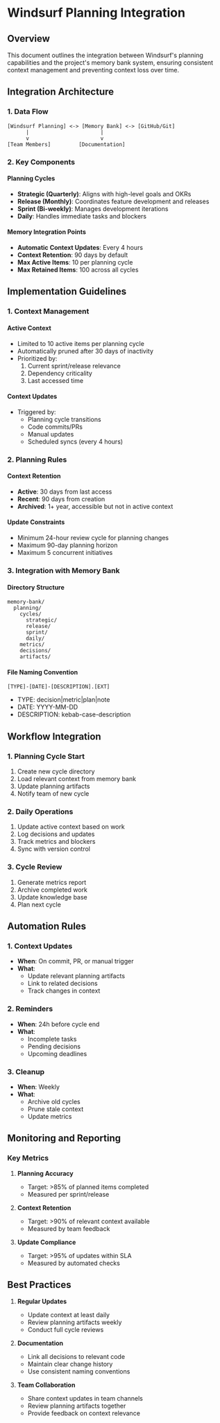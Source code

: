 # Windsurf Planning Integration

## Overview
This document outlines the integration between Windsurf's planning capabilities and the project's memory bank system, ensuring consistent context management and preventing context loss over time.

## Integration Architecture

### 1. Data Flow
```
[Windsurf Planning] <-> [Memory Bank] <-> [GitHub/Git]
      |                       |
      v                       v
[Team Members]         [Documentation]
```

### 2. Key Components

#### Planning Cycles
- **Strategic (Quarterly)**: Aligns with high-level goals and OKRs
- **Release (Monthly)**: Coordinates feature development and releases
- **Sprint (Bi-weekly)**: Manages development iterations
- **Daily**: Handles immediate tasks and blockers

#### Memory Integration Points
- **Automatic Context Updates**: Every 4 hours
- **Context Retention**: 90 days by default
- **Max Active Items**: 10 per planning cycle
- **Max Retained Items**: 100 across all cycles

## Implementation Guidelines

### 1. Context Management

#### Active Context
- Limited to 10 active items per planning cycle
- Automatically pruned after 30 days of inactivity
- Prioritized by:
  1. Current sprint/release relevance
  2. Dependency criticality
  3. Last accessed time

#### Context Updates
- Triggered by:
  - Planning cycle transitions
  - Code commits/PRs
  - Manual updates
  - Scheduled syncs (every 4 hours)

### 2. Planning Rules

#### Context Retention
- **Active**: 30 days from last access
- **Recent**: 90 days from creation
- **Archived**: 1+ year, accessible but not in active context

#### Update Constraints
- Minimum 24-hour review cycle for planning changes
- Maximum 90-day planning horizon
- Maximum 5 concurrent initiatives

### 3. Integration with Memory Bank

#### Directory Structure
```
memory-bank/
  planning/
    cycles/
      strategic/
      release/
      sprint/
      daily/
    metrics/
    decisions/
    artifacts/
```

#### File Naming Convention
`[TYPE]-[DATE]-[DESCRIPTION].[EXT]`
- TYPE: decision|metric|plan|note
- DATE: YYYY-MM-DD
- DESCRIPTION: kebab-case-description

## Workflow Integration

### 1. Planning Cycle Start
1. Create new cycle directory
2. Load relevant context from memory bank
3. Update planning artifacts
4. Notify team of new cycle

### 2. Daily Operations
1. Update active context based on work
2. Log decisions and updates
3. Track metrics and blockers
4. Sync with version control

### 3. Cycle Review
1. Generate metrics report
2. Archive completed work
3. Update knowledge base
4. Plan next cycle

## Automation Rules

### 1. Context Updates
- **When**: On commit, PR, or manual trigger
- **What**:
  - Update relevant planning artifacts
  - Link to related decisions
  - Track changes in context

### 2. Reminders
- **When**: 24h before cycle end
- **What**:
  - Incomplete tasks
  - Pending decisions
  - Upcoming deadlines

### 3. Cleanup
- **When**: Weekly
- **What**:
  - Archive old cycles
  - Prune stale context
  - Update metrics

## Monitoring and Reporting

### Key Metrics
1. **Planning Accuracy**
   - Target: >85% of planned items completed
   - Measured per sprint/release

2. **Context Retention**
   - Target: >90% of relevant context available
   - Measured by team feedback

3. **Update Compliance**
   - Target: >95% of updates within SLA
   - Measured by automated checks

## Best Practices

1. **Regular Updates**
   - Update context at least daily
   - Review planning artifacts weekly
   - Conduct full cycle reviews

2. **Documentation**
   - Link all decisions to relevant code
   - Maintain clear change history
   - Use consistent naming conventions

3. **Team Collaboration**
   - Share context updates in team channels
   - Review planning artifacts together
   - Provide feedback on context relevance
